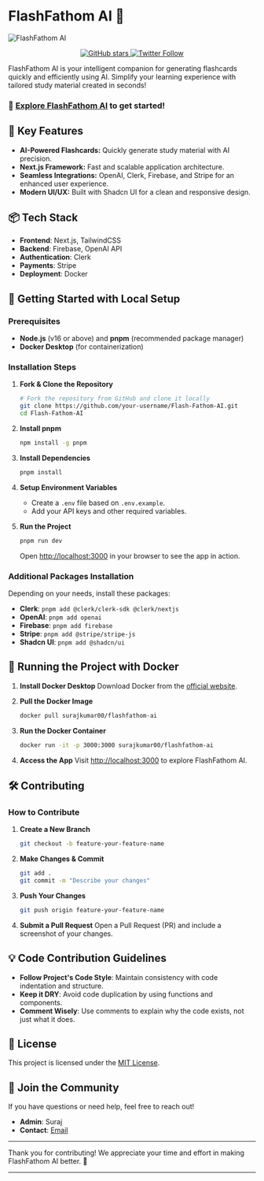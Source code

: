 # FlashFathom AI 🚀

![FlashFathom AI](./public/Flash-Fathom-AI-Banner.png)

<div align="center">
    <a href="https://github.com/Suraj-kumar00/Flash-Fathom-AI/stargazers">
        <img alt="GitHub stars" src="https://img.shields.io/github/stars/Suraj-kumar00/Flash-Fathom-AI?style=social">
    </a>
    <a href="https://twitter.com/surajk_umar01">
        <img alt="Twitter Follow" src="https://img.shields.io/twitter/follow/surajk_umar01?style=social">
    </a>
</div>

FlashFathom AI is your intelligent companion for generating flashcards quickly and efficiently using AI. Simplify your learning experience with tailored study material created in seconds!

### 🌟 [Explore FlashFathom AI](https://flash-fathom-ai.vercel.app/) to get started!

## 🎯 Key Features
- **AI-Powered Flashcards:** Quickly generate study material with AI precision.
- **Next.js Framework:** Fast and scalable application architecture.
- **Seamless Integrations:** OpenAI, Clerk, Firebase, and Stripe for an enhanced user experience.
- **Modern UI/UX:** Built with Shadcn UI for a clean and responsive design.

## 📦 Tech Stack
- **Frontend**: Next.js, TailwindCSS
- **Backend**: Firebase, OpenAI API
- **Authentication**: Clerk
- **Payments**: Stripe
- **Deployment**: Docker

## 🚀 Getting Started with Local Setup

### Prerequisites
- **Node.js** (v16 or above) and **pnpm** (recommended package manager)
- **Docker Desktop** (for containerization)

### Installation Steps

1. **Fork & Clone the Repository**
   ```bash
   # Fork the repository from GitHub and clone it locally
   git clone https://github.com/your-username/Flash-Fathom-AI.git
   cd Flash-Fathom-AI
   ```

2. **Install pnpm**
   ```bash
   npm install -g pnpm
   ```

3. **Install Dependencies**
   ```bash
   pnpm install
   ```

4. **Setup Environment Variables**
   - Create a `.env` file based on `.env.example`.
   - Add your API keys and other required variables.

5. **Run the Project**
   ```bash
   pnpm run dev
   ```
   Open [http://localhost:3000](http://localhost:3000) in your browser to see the app in action.

### Additional Packages Installation
Depending on your needs, install these packages:
- **Clerk**: `pnpm add @clerk/clerk-sdk @clerk/nextjs`
- **OpenAI**: `pnpm add openai`
- **Firebase**: `pnpm add firebase`
- **Stripe**: `pnpm add @stripe/stripe-js`
- **Shadcn UI**: `pnpm add @shadcn/ui`

## 🐳 Running the Project with Docker

1. **Install Docker Desktop**
   Download Docker from the [official website](https://www.docker.com/products/docker-desktop).

2. **Pull the Docker Image**
   ```bash
   docker pull surajkumar00/flashfathom-ai
   ```

3. **Run the Docker Container**
   ```bash
   docker run -it -p 3000:3000 surajkumar00/flashfathom-ai
   ```
4. **Access the App**
   Visit [http://localhost:3000](http://localhost:3000) to explore FlashFathom AI.

## 🛠️ Contributing

### How to Contribute
1. **Create a New Branch**
   ```bash
   git checkout -b feature-your-feature-name
   ```
2. **Make Changes & Commit**
   ```bash
   git add .
   git commit -m "Describe your changes"
   ```

3. **Push Your Changes**
   ```bash
   git push origin feature-your-feature-name
   ```

4. **Submit a Pull Request** 
   Open a Pull Request (PR) and include a screenshot of your changes.

## 💡 Code Contribution Guidelines
- **Follow Project's Code Style**: Maintain consistency with code indentation and structure.
- **Keep it DRY**: Avoid code duplication by using functions and components.
- **Comment Wisely**: Use comments to explain why the code exists, not just what it does.

## 📜 License
This project is licensed under the [MIT License](LICENSE).

## 🤝 Join the Community
If you have questions or need help, feel free to reach out!
- **Admin**: Suraj
- **Contact**: [Email](mailto:suraj.ukumar.p@gmail.com)

---

Thank you for contributing! We appreciate your time and effort in making FlashFathom AI better. 🚀

---

